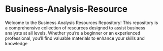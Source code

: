 # Business-Analysis-Resource
Welcome to the Business Analysis Resources Repository! This repository is a comprehensive collection of resources designed to assist business analysts at all levels. Whether you’re a beginner or an experienced professional, you’ll find valuable materials to enhance your skills and knowledge
